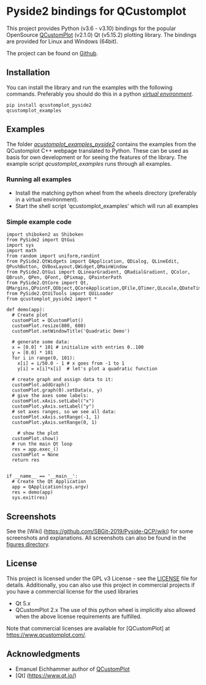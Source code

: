 # Pyside2 bindings for QCustomplot

This project provides Python (v3.6 - v3.10) bindings for the popular OpenSource [QCustomPlot](https://www.qcustomplot.com/) (v2.1.0) Qt (v5.15.2) plotting library.
The bindings are provided for Linux and Windows (64bit).

The project can be found on [Github](https://github.com/SBGit-2019/Pyside-QCP/).

## Installation

You can install the library and run the examples with the following commands. Preferably you should do this in a python [*virtual environment*](https://docs.python.org/3/tutorial/venv.html).

    pip install qcustomplot_pyside2
    qcustomplot_examples



## Examples
The folder [*qcustomplot_examples_pyside2*](https://github.com/SBGit-2019/Pyside-QCP/tree/master/qcustomplot_examples_pyside2) contains the examples from the QCustomplot C++ webpage translated to Python. 
These can be used as basis for own development or for seeing the features of the library. The example script *qcustomplot_examples* runs through all examples.

### Running all examples
- Install the matching python wheel from the wheels directory (preferably in a virtual environment).
- Start the shell script 'qcustomplot_examples' which will run all examples 


### Simple example code

    import shiboken2 as Shiboken
    from PySide2 import QtGui
    import sys
    import math
    from random import uniform,randint
    from PySide2.QtWidgets import QApplication, QDialog, QLineEdit, QPushButton, QVBoxLayout,QWidget,QMainWindow
    from PySide2.QtGui import QLinearGradient, QRadialGradient, QColor, QBrush, QPen, QFont, QPixmap, QPainterPath
    from PySide2.QtCore import Qt, QMargins,QPointF,QObject,QCoreApplication,QFile,QTimer,QLocale,QDateTime,QDate,QSize,QTime
    from PySide2.QtUiTools import QUiLoader
    from qcustomplot_pyside2 import *

    def demo(app):
      # Create plot
      customPlot = QCustomPlot()
      customPlot.resize(800, 600)
      customPlot.setWindowTitle('Quadratic Demo')

      # generate some data:
      x = [0.0] * 101 # initialize with entries 0..100
      y = [0.0] * 101 
      for i in range(0, 101):
        x[i] = i/50.0 - 1 # x goes from -1 to 1
        y[i] = x[i]*x[i]  # let's plot a quadratic function
    
      # create graph and assign data to it:
      customPlot.addGraph()
      customPlot.graph(0).setData(x, y)
      # give the axes some labels:
      customPlot.xAxis.setLabel("x")
      customPlot.yAxis.setLabel("y")
      # set axes ranges, so we see all data:
      customPlot.xAxis.setRange(-1, 1)
      customPlot.yAxis.setRange(0, 1)

    	# show the plot
      customPlot.show()
      # run the main Qt loop
      res = app.exec_()
      customPlot = None
      return res
   

    if __name__ == '__main__':
      # Create the Qt Application
      app = QApplication(sys.argv)
      res = demo(app)
      sys.exit(res)


## Screenshots
See the [Wiki] (https://github.com/SBGit-2019/Pyside-QCP/wiki) for some screenshots and explanations.
All screenshots can also be found in the [figures directory](https://github.com/SBGit-2019/Pyside-QCP/tree/master/FIG).


## License

This project is licensed under the GPL v3 License - see the [LICENSE](https://github.com/SBGit-2019/Pyside-QCP/blob/master/LICENSE) file for details.
Additionally, you can also use this project in commercial projects if you have a commercial license for the used libraries
- Qt 5.x
- QCustomPlot 2.x
The use of this python wheel is implicitly  also allowed when the above license requirements are fulfilled.

Note that commercial licenses are available for [QCustomPlot] at https://www.qcustomplot.com/.

## Acknowledgments

- Emanuel Eichhammer author of [QCustomPlot](https://www.qcustomplot.com/)
- [Qt] (https://www.qt.io/)




